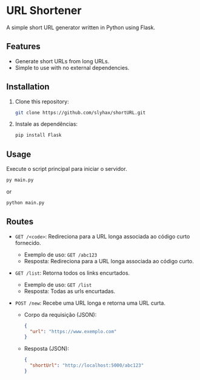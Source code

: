 # URL Shortener

A simple short URL generator written in Python using Flask.

## Features
- Generate short URLs from long URLs.
- Simple to use with no external dependencies.

## Installation
1. Clone this repository:
   ```bash
   git clone https://github.com/slyhax/shortURL.git
   ```

2. Instale as dependências:
   ```bash
   pip install Flask
   ```

## Usage
Execute o script principal para iniciar o servidor.
```bash
py main.py
```
or
```bash
python main.py
```

## Routes

- `GET /<code>`: Redireciona para a URL longa associada ao código curto fornecido.
  - Exemplo de uso: `GET /abc123`
  - Resposta: Redireciona para a URL longa associada ao código curto.

- `GET /list`: Retorna todos os links encurtados.
  - Exemplo de uso: `GET /list`
  - Resposta: Todas as urls encurtadas.

- `POST /new`: Recebe uma URL longa e retorna uma URL curta.
  - Corpo da requisição (JSON):
    ```json
    {
      "url": "https://www.exemplo.com"
    }
    ```
  - Resposta (JSON):
    ```json
    {
      "shortUrl": "http://localhost:5000/abc123"
    }
    ```
